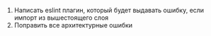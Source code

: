 1) Написать eslint плагин, который будет выдавать ошибку, если импорт из вышестоящего слоя
2) Поправить все архитектурные ошибки